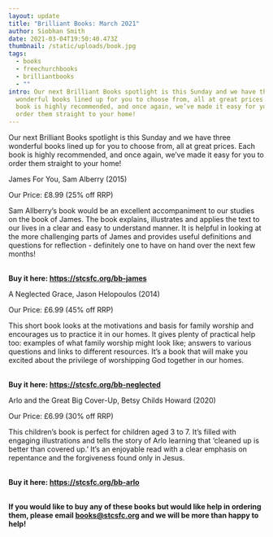 ```yaml
---
layout: update
title: "Brilliant Books: March 2021"
author: Siobhan Smith
date: 2021-03-04T19:50:40.473Z
thumbnail: /static/uploads/book.jpg
tags:
  - books
  - freechurchbooks
  - brilliantbooks
  - ""
intro: Our next Brilliant Books spotlight is this Sunday and we have three
  wonderful books lined up for you to choose from, all at great prices. Each
  book is highly recommended, and once again, we’ve made it easy for you to
  order them straight to your home!
---
```

Our next Brilliant Books spotlight is this Sunday and we have three wonderful books lined up for you to choose from, all at great prices. Each book is highly recommended, and once again, we’ve made it easy for you to order them straight to your home!



James For You, Sam Alberry (2015) 

Our Price: £8.99 (25% off RRP) 

Sam Allberry’s book would be an excellent accompaniment to our studies on the book of James. The book explains, illustrates and applies the text to our lives in a clear and easy to understand manner. It is helpful in looking at the more challenging parts of James and provides useful definitions and questions for reflection - definitely one to have on hand over the next few months! 

**\
Buy it here: <https://stcsfc.org/bb-james>**





A Neglected Grace, Jason Helopoulos (2014) 

Our Price: £6.99 (45% off RRP)

This short book looks at the motivations and basis for family worship and encourages us to practice it in our homes. It gives plenty of practical help too: examples of what family worship might look like; answers to various questions and links to different resources. It’s a book that will make you excited about the privilege of worshipping God together in our homes. 

**\
Buy it here: <https://stcsfc.org/bb-neglected>**



Arlo and the Great Big Cover-Up, Betsy Childs Howard (2020)

Our Price: £6.99 (30% off RRP)



This children’s book is perfect for children aged 3 to 7. It’s filled with engaging illustrations and tells the story of Arlo learning that ‘cleaned up is better than covered up.’ It’s an enjoyable read with a clear emphasis on repentance and the forgiveness found only in Jesus.

**\
Buy it here: <https://stcsfc.org/bb-arlo>**



**\
If you would like to buy any of these books but would like help in ordering them, please email [books@stcsfc.org](mailto:books@stcsfc.org) and we will be more than happy to help!**

<!--EndFragment-->